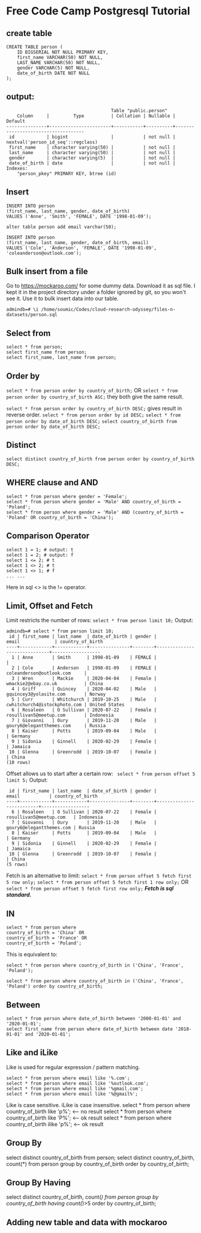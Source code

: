 # Free Code Camp Postgresql Tutorial

## create table
```
CREATE TABLE person (
    ID BIGSERIAL NOT NULL PRIMARY KEY,
    first_name VARCHAR(50) NOT NULL,
    LAST_NAME VARCHAR(50) NOT NULL,
    gender VARCHAR(5) NOT NULL,
    date_of_birth DATE NOT NULL
);
```

## output:
```
                                       Table "public.person"
    Column     |         Type          | Collation | Nullable |              Default               
---------------+-----------------------+-----------+----------+------------------------------------
 id            | bigint                |           | not null | nextval('person_id_seq'::regclass)
 first_name    | character varying(50) |           | not null | 
 last_name     | character varying(50) |           | not null | 
 gender        | character varying(5)  |           | not null | 
 date_of_birth | date                  |           | not null | 
Indexes:
    "person_pkey" PRIMARY KEY, btree (id)
```

## Insert
```
INSERT INTO person 
(first_name, last_name, gender, date_of_birth)
VALUES ('Anne', 'Smith', 'FEMALE', DATE '1998-01-09');
```

```alter table person add email varchar(50);```

```
INSERT INTO person 
(first_name, last_name, gender, date_of_birth, email)
VALUES ('Cole', 'Anderson', 'FEMALE', DATE '1998-01-09', 'coleanderson@outlook.com');
```

## Bulk insert from a file
Go to https://mockaroo.com/ for some dummy data. Download it as sql file. I kept it in the project directory under a folder ignored by git, so you won't see it. Use it to bulk insert data into our table.

```
admindb=# \i /home/soumic/Codes/cloud-research-odyssey/files-n-datasets/person.sql
```

## Select from
```
select * from person;
select first_name from person;
select first_name, last_name from person;
```

## Order by
`select * from person order by country_of_birth;`
OR `select * from person order by country_of_birth ASC;` 
they both give the same result.

`select * from person order by country_of_birth DESC;` gives result in reverse order.
`select * from person order by id DESC;`
`select * from person order by date_of_birth DESC;`
`select country_of_birth from person order by date_of_birth DESC;`

## Distinct
`select distinct country_of_birth from person order by country_of_birth DESC;`

## WHERE clause and AND
```
select * from person where gender = 'Female';
select * from person where gender = 'Male' AND country_of_birth = 'Poland';
select * from person where gender = 'Male' AND (country_of_birth = 'Poland' OR country_of_birth = 'China');
```

## Comparison Operator
```
select 1 = 1; # output: t
select 1 = 2; # output: f
select 1 <= 2; # t
select 1 <> 2; # t
select 1 <> 1; # f
... ...
```
Here in sql <> is the != operator.

## Limit, Offset and Fetch
Limit restricts the number of rows:
```select * from person limit 10;```
Output:
```
admindb=# select * from person limit 10;
 id | first_name | last_name  | date_of_birth | gender |            email             | country_of_birth 
----+------------+------------+---------------+--------+------------------------------+------------------
  1 | Anne       | Smith      | 1998-01-09    | FEMALE |                              | 
  2 | Cole       | Anderson   | 1998-01-09    | FEMALE | coleanderson@outlook.com     | 
  3 | Wren       | Mackie     | 2020-04-04    | Female | wmackie2@ebay.co.uk          | China
  4 | Griff      | Quincey    | 2020-04-02    | Male   | gquincey3@yolasite.com       | Norway
  5 | Curr       | Whitchurch | 2019-10-25    | Male   | cwhitchurch4@istockphoto.com | United States
  6 | Rosaleen   | O Sullivan | 2020-07-22    | Female | rosullivan5@meetup.com       | Indonesia
  7 | Giovanni   | Oury       | 2019-11-20    | Male   | goury6@elegantthemes.com     | Russia
  8 | Kaiser     | Potts      | 2019-09-04    | Male   |                              | Germany
  9 | Sidonia    | Ginnell    | 2020-02-29    | Female |                              | Jamaica
 10 | Glenna     | Greenrodd  | 2019-10-07    | Female |                              | China
(10 rows)
```

Offset allows us to start after a certain row:
``` select * from person offset 5 limit 5;```
Output:
```
 id | first_name | last_name  | date_of_birth | gender |          email           | country_of_birth 
----+------------+------------+---------------+--------+--------------------------+------------------
  6 | Rosaleen   | O Sullivan | 2020-07-22    | Female | rosullivan5@meetup.com   | Indonesia
  7 | Giovanni   | Oury       | 2019-11-20    | Male   | goury6@elegantthemes.com | Russia
  8 | Kaiser     | Potts      | 2019-09-04    | Male   |                          | Germany
  9 | Sidonia    | Ginnell    | 2020-02-29    | Female |                          | Jamaica
 10 | Glenna     | Greenrodd  | 2019-10-07    | Female |                          | China
(5 rows)
```

Fetch is an alternative to limit:
`select * from person offset 5 fetch first 5 row only;`
`select * from person offset 5 fetch first 1 row only;` OR `select * from person offset 5 fetch first row only;`
***Fetch is sql standard.***

## IN
```
select * from person where
country_of_birth = 'China' OR
country_of_birth = 'France' OR
country_of_birth = 'Poland';
```

This is equivalent to:
```
select * from person where country_of_birth in ('China', 'France', 'Poland');
```
```
select * from person where country_of_birth in ('China', 'France', 'Poland') order by country_of_birth;
```
## Between
```
select * from person where date_of_birth between '2000-01-01' and '2020-01-01';
select first_name from person where date_of_birth between date '2018-01-01' and '2020-01-01';
```
## Like and iLike
Like is used for regular expression / pattern matching.
```
select * from person where email like '%.com';
select * from person where email like '%outlook.com';
select * from person where email like '%gmail.com';
select * from person where email like '%@gmail%';
```
Like is case sensitive. iLike is case insensitive.
select * from person where country_of_birth like 'p%'; <-- no result
select * from person where country_of_birth like 'P%'; <-- ok result
select * from person where country_of_birth ilike 'p%'; <-- ok result

## Group By
select distinct country_of_birth from person;
select distinct country_of_birth, count(*) from person group by country_of_birth order by country_of_birth;

## Group By Having
select distinct country_of_birth, count(*) from person group by country_of_birth having count(*)>5 order by country_of_birth;

## Adding new table and data with mockaroo